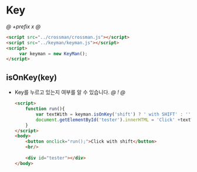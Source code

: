 # Key



*@* *+prefix* *x* *@* 
```html
<script src="../crossman/crossman.js"></script>
<script src="../keyman/keyman.js"></script>
<script>
     var keyman = new KeyMan();
</script> 
```




## isOnKey(key)
- Key를 누르고 있는지 여부를 알 수 있습니다.
    *@* *!* *@*
    ```html
    <script>
        function run(){
            var textWith = keyman.isOnKey('shift') ? ' with SHIFT' : '';
            document.getElementById('tester').innerHTML = 'Click' +textWith;                                                        
        }             
    </script>
    <body>
        <button onclick="run();">Click with shift</button>
        <br/>
      
        <div id="tester"></div>
    </body>
    ```
